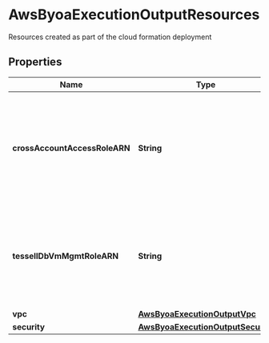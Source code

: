 

# AwsByoaExecutionOutputResources

Resources created as part of the cloud formation deployment

## Properties

Name | Type | Description | Notes
------------ | ------------- | ------------- | -------------
**crossAccountAccessRoleARN** | **String** | Role ARN which provides access to the tessell account for accessing the customer&#39;s cloud account |  [optional]
**tessellDbVmMgmtRoleARN** | **String** | Role ARN which provides access to the tessell services for performing operations on data plane |  [optional]
**vpc** | [**AwsByoaExecutionOutputVpc**](AwsByoaExecutionOutputVpc.md) |  |  [optional]
**security** | [**AwsByoaExecutionOutputSecurity**](AwsByoaExecutionOutputSecurity.md) |  |  [optional]



